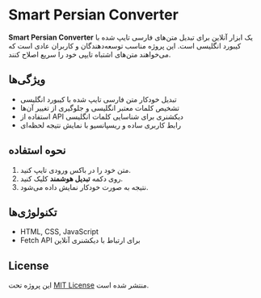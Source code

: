 # Smart Persian Converter

**Smart Persian Converter** یک ابزار آنلاین برای تبدیل متن‌های فارسی تایپ شده با کیبورد انگلیسی است. این پروژه مناسب توسعه‌دهندگان و کاربران عادی است که می‌خواهند متن‌های اشتباه تایپی خود را سریع اصلاح کنند.

## ویژگی‌ها
- تبدیل خودکار متن فارسی تایپ شده با کیبورد انگلیسی
- تشخیص کلمات معتبر انگلیسی و جلوگیری از تغییر آن‌ها
- استفاده از API دیکشنری برای شناسایی کلمات انگلیسی
- رابط کاربری ساده و ریسپانسیو با نمایش نتیجه لحظه‌ای

## نحوه استفاده
1. متن خود را در باکس ورودی تایپ کنید.
2. روی دکمه **تبدیل هوشمند** کلیک کنید.
3. نتیجه به صورت خودکار نمایش داده می‌شود.

## تکنولوژی‌ها
- HTML, CSS, JavaScript
- Fetch API برای ارتباط با دیکشنری آنلاین

## License
این پروژه تحت [MIT License](LICENSE) منتشر شده است.
